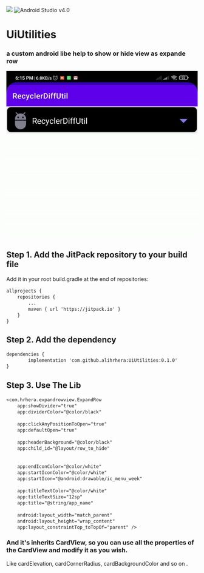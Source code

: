 [![](https://jitpack.io/v/alihrhera/UiUtilities.svg)](https://jitpack.io/#alihrhera/UiUtilities)
![Android Studio v4.0](https://img.shields.io/badge/Android%20Studio-v4.2.1-green)

# UiUtilities
### a custom android libe help to show or hide view as expande row 

<img src="https://raw.githubusercontent.com/alihrhera/UiUtilities/master/images/ExpandRow.gif" alt="ExpandRow Image">


## Step 1. Add the JitPack repository to your build file

Add it in your root build.gradle at the end of repositories:

	allprojects {
		repositories {
			...
			maven { url 'https://jitpack.io' }
		}
	}
  
## Step 2. Add the dependency

	dependencies {
	        implementation 'com.github.alihrhera:UiUtilities:0.1.0'
	}

## Step 3. Use The Lib 
    <com.hrhera.expandrowview.ExpandRow
        app:showDivider="true"
        app:dividerColor="@color/black"
        
        app:clickAnyPositionToOpen="true"
        app:defaultOpen="true"
        
        app:headerBackground="@color/black"
        app:child_id="@layout/row_to_hide"

        
        app:endIconColor="@color/white"
        app:startIconColor="@color/white"
        app:startIcon="@android:drawable/ic_menu_week"
        
        app:titleTextColor="@color/white"
        app:titleTextSize="12sp"
        app:title="@string/app_name"

        android:layout_width="match_parent"
        android:layout_height="wrap_content"
        app:layout_constraintTop_toTopOf="parent" />

### And it's inherits CardView, so you can use all the properties of the CardView and modify it as you wish.
Like cardElevation, cardCornerRadius, cardBackgroundColor and so on . 
